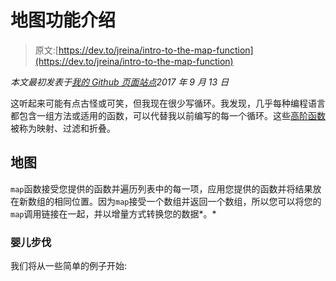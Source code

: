 # 地图功能介绍

> 原文:[https://dev.to/jreina/intro-to-the-map-function](https://dev.to/jreina/intro-to-the-map-function)

*本文最初发表于[我的 Github 页面站点](http://johnnyreina.com/programming/functional/2017/09/13/intro-map.html)2017 年 9 月 13 日*

这听起来可能有点古怪或可笑，但我现在很少写循环。我发现，几乎每种编程语言都包含一组方法或适用的函数，可以代替我以前编写的每一个循环。这些[高阶函数](https://github.com/hemanth/functional-programming-jargon#higher-order-functions-hof)被称为映射、过滤和折叠。

## 地图

`map`函数接受您提供的函数并遍历列表中的每一项，应用您提供的函数并将结果放在新数组的相同位置。因为`map`接受一个数组并返回一个数组，所以您可以将您的`map`调用链接在一起，并以增量方式转换您的数据*。*

### 婴儿步伐

我们将从一些简单的例子开始:
